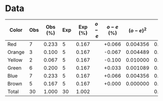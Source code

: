 # Data
| Color  | Obs | Obs (%) | Exp | Exp (%) | $o-e$ | $o-e$ (%) | $(o-e)^2$ | $(o-e)^2/e$ |
| ------ | --- | ------- | --- | ------- | ----- | --------- | --------- | ----------- |
| Red    | 7   | 0.233   | 5   | 0.167   |       | +0.066    | 0.004356  | 0.02608     |
| Orange | 3   | 0.100   | 5   | 0.167   |       | -0.067    | 0.004489  | 0.02688     |
| Yellow | 2   | 0.067   | 5   | 0.167   |       | -0.100    | 0.010000  | 0.05988     |
| Green  | 6   | 0.200   | 5   | 0.167   |       | +0.033    | 0.001089  | 0.00652     |
| Blue   | 7   | 0.233   | 5   | 0.167   |       | +0.066    | 0.004356  | 0.02608     |
| Brown  | 5   | 0.167   | 5   | 0.167   |       | +0.000    | 0.000000  | 0.00000     |
| Total  | 30  | 1.000   | 30  | 1.002   |       |           |           | 0.14544     |
